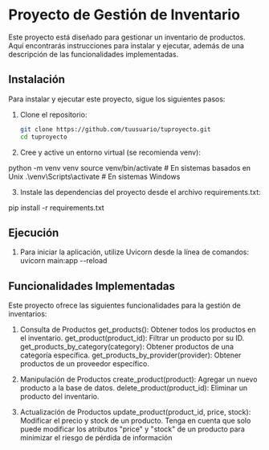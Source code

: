 # Proyecto de Gestión de Inventario

Este proyecto está diseñado para gestionar un inventario de productos. Aquí encontrarás instrucciones para instalar y ejecutar, además de una descripción de las funcionalidades implementadas.

## Instalación

Para instalar y ejecutar este proyecto, sigue los siguientes pasos:

1. Clone el repositorio:

   ```bash
   git clone https://github.com/tuusuario/tuproyecto.git
   cd tuproyecto

2. Cree y active un entorno virtual (se recomienda venv):

python -m venv venv
source venv/bin/activate  # En sistemas basados en Unix
.\venv\Scripts\activate  # En sistemas Windows


3. Instale las dependencias del proyecto desde el archivo requirements.txt:

pip install -r requirements.txt



## Ejecución

1. Para iniciar la aplicación, utilize Uvicorn desde la línea de comandos:
uvicorn main:app --reload





## Funcionalidades Implementadas

Este proyecto ofrece las siguientes funcionalidades para la gestión de inventarios:

1. Consulta de Productos
get_products(): Obtener todos los productos en el inventario.
get_product(product_id): Filtrar un producto por su ID.
get_products_by_category(category): Obtener productos de una categoría específica.
get_products_by_provider(provider): Obtener productos de un proveedor específico.

2. Manipulación de Productos
create_product(product): Agregar un nuevo producto a la base de datos.
delete_product(product_id): Eliminar un producto del inventario.

3. Actualización de Productos
update_product(product_id, price, stock): Modificar el precio y stock de un producto.
Tenga en cuenta que solo puede modificar los atributos "price" y "stock" de un producto para minimizar el riesgo de pérdida de información